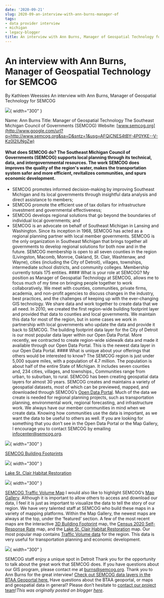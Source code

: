 ```yaml
---
date: '2020-09-21'
slug: 2020-09-an-interview-with-ann-burns-manager-of
tags:
- data provider interview
- michigan
- legacy-blogger
title: An interview with Ann Burns, Manager of Geospatial Technology for SEMCOG
---
```


# An interview with Ann Burns, Manager of Geospatial Technology for SEMCOG

By Kathleen Weessies An interview with Ann Burns, Manager of Geospatial Technology for SEMCOG 

[![](https://blogger.googleusercontent.com/img/a/AVvXsEiYKSubG9p2JcFx4lrgqddNbVBx7A5bqhYZTGetGewRTjcZtvnEMw55iZC270wA2REvq3DQ9L2C7hydGumtlp8TWiO2zMLeA5hja1JszCMlOA99aMz8BtTOznVWyvExkteo2YDsbz4543fxhzuh4nMCju-fxcrYz85tzGnl8tUog3qrMjdNwZubqSWVXw=s320)](https://blogger.googleusercontent.com/img/a/AVvXsEiYKSubG9p2JcFx4lrgqddNbVBx7A5bqhYZTGetGewRTjcZtvnEMw55iZC270wA2REvq3DQ9L2C7hydGumtlp8TWiO2zMLeA5hja1JszCMlOA99aMz8BtTOznVWyvExkteo2YDsbz4543fxhzuh4nMCju-fxcrYz85tzGnl8tUog3qrMjdNwZubqSWVXw=s960){ width="300" }

 [](https://sites.google.com/umn.edu/btaa-gdp/news/2020/09/21-ann-burns?authuser=0#h.p_linGDmUMevdz)Name: Ann Burns [](https://sites.google.com/umn.edu/btaa-gdp/news/2020/09/21-ann-burns?authuser=0#h.p_iTShdJYpevsu)Title: Manager of Geospatial Technology [](https://sites.google.com/umn.edu/btaa-gdp/news/2020/09/21-ann-burns?authuser=0#h.p_Yd19D2J7evsw)The Southeast Michigan Council of Governments (SEMCOG) [](https://sites.google.com/umn.edu/btaa-gdp/news/2020/09/21-ann-burns?authuser=0#h.p_rqoOYCCMevsx)Website: [www.semcog.org](http://www.google.com/url?q=http://www.semcog.org&sa=D&sntz=1&usg=AFQjCNES4tBY-4P0YKE--V-Kz0l2lUNgZw)

#### What does SEMCOG do? The Southeast Michigan Council of Governments (SEMCOG) supports local planning through its technical, data, and intergovernmental resources. The work SEMCOG does improves the quality of the region's water, makes the transportation system safer and more efficient, revitalizes communities, and spurs economic development.
 * SEMCOG promotes informed decision-making by improving Southeast Michigan and its local governments through insightful data analysis and direct assistance to <!-- more --> members;
 * SEMCOG promote the efficient use of tax dollars for infrastructure investment and governmental effectiveness;
 * SEMCOG develops regional solutions that go beyond the boundaries of individual local governments; and
 * SEMCOG is an advocate on behalf of Southeast Michigan in Lansing and Washington. Since its inception in 1968, SEMCOG has acted as a regional planning partner with local member governments. SEMCOG is the only organization in Southeast Michigan that brings together all governments to develop regional solutions for both now and in the future. SEMCOG membership is open to all seven counties in the region (Livingston, Macomb, Monroe, Oakland, St. Clair, Washtenaw, and Wayne), cities (including the City of Detroit), villages, townships, intermediate school districts, and community colleges. Membership currently totals 175 entities. #### What is your role at SEMCOG? My position as Manager of Geospatial Technology at SEMCOG, allows me to focus much of my time on bringing people together to work collaboratively. We meet with counties, communities, private firms, academia, and non-profit agencies to discuss changes in the industry, best practices, and the challenges of keeping up with the ever-changing GIS technology. We share data and work together to create data that we all need. In 2010, we created the first region-wide building footprint layer and provided that data to counties and local governments. We maintain this data for most of the region, but in some cases we work in partnership with local governments who update the data and provide it back to SEMCOG. The building footprint data layer for the City of Detroit is our most popular data layer within our Open Data Portal. More recently, we contracted to create region-wide sidewalk data and made it available through our Open Data Portal. This is the newest data layer in our Open Data Portal. #### What is unique about your offerings that others would be interested to know? The SEMCOG region is just under 5,000 square miles, with a population of 4.7 million. The population is about half of the entire State of Michigan. It includes seven counties and, 234 cities, villages, and townships., Communities range from urban, to suburban, to rural. SEMCOG has been creating geospatial data layers for almost 30 years. SEMCOG creates and maintains a variety of geospatial datasets, most of which can be previewed, mapped, and downloaded through SEMCOG’s [Open Data Portal](https://maps-semcog.opendata.arcgis.com/F&sa=D&sntz=1&usg=AFQjCNFbo0BUk_S_dGwkod-y4SuDmYRYFQ). Much of the data we create is needed for regional planning projects, such as transportation planning, environmental work, regional forecasting, and infrastructure work. We always have our member communities in mind when we create data. Knowing how communities use the data is important, as we want the data to be useful to others as well. If you are looking for something that you don’t see in the Open Data Portal or the Map Gallery, I encourage you to contact SEMCOG by emailing [infocenter@semcog.org](mailto:infocenter@semcog.org). 

[![](https://blogger.googleusercontent.com/img/a/AVvXsEisrvcXbP2BhdKgQoDQq1GUHXgNkd02FGu50pKHscTyWqGWtFyeIMyUS69TDO1J39Nc19buW398pGbWXMA8RQ4eqWAaH0Jin8v3eR3BYsZBn7F05gjcTSHHOOgiFmM18gCZ2TskdGPUz90zNTFPos6BuZHPplNHXccpoC5lzRNwlwuE5BBLj8MH7qRIag=w445-h335)](https://blogger.googleusercontent.com/img/a/AVvXsEisrvcXbP2BhdKgQoDQq1GUHXgNkd02FGu50pKHscTyWqGWtFyeIMyUS69TDO1J39Nc19buW398pGbWXMA8RQ4eqWAaH0Jin8v3eR3BYsZBn7F05gjcTSHHOOgiFmM18gCZ2TskdGPUz90zNTFPos6BuZHPplNHXccpoC5lzRNwlwuE5BBLj8MH7qRIag=s1198){ width="300" }

 [](https://blogger.googleusercontent.com/img/a/AVvXsEisrvcXbP2BhdKgQoDQq1GUHXgNkd02FGu50pKHscTyWqGWtFyeIMyUS69TDO1J39Nc19buW398pGbWXMA8RQ4eqWAaH0Jin8v3eR3BYsZBn7F05gjcTSHHOOgiFmM18gCZ2TskdGPUz90zNTFPos6BuZHPplNHXccpoC5lzRNwlwuE5BBLj8MH7qRIag=s1198)[SEMCOG Building Footprints](https://maps.semcog.org/FBuildingFootprints/F/315.01/F42.33185/F-83.04886/F-40.1/F59&sa=D&sntz=1&usg=AFQjCNEcepHj2rx9MaLPHojvV033teuhYw) 

[![](https://blogger.googleusercontent.com/img/a/AVvXsEgx3vxkuBGI2OTs8pBAzjiiYZ5g28Y-hBeucWAr5xQnd7wUuiSQ90OhgDZQXYZnOL93pxyGo8kF6Ql1fqAU0kZv7OsRqg2Uvge-uHotEv7NROA8gXepdgTL_3latzTRKq4qUMvR0D3pQL4EEJwMumx7T2CDD18QEchTXEKxDNiR4cHJw22upvAgDHRJ8g=w450-h337)](https://blogger.googleusercontent.com/img/a/AVvXsEgx3vxkuBGI2OTs8pBAzjiiYZ5g28Y-hBeucWAr5xQnd7wUuiSQ90OhgDZQXYZnOL93pxyGo8kF6Ql1fqAU0kZv7OsRqg2Uvge-uHotEv7NROA8gXepdgTL_3latzTRKq4qUMvR0D3pQL4EEJwMumx7T2CDD18QEchTXEKxDNiR4cHJw22upvAgDHRJ8g=s1224){ width="300" }

 [](https://blogger.googleusercontent.com/img/a/AVvXsEgx3vxkuBGI2OTs8pBAzjiiYZ5g28Y-hBeucWAr5xQnd7wUuiSQ90OhgDZQXYZnOL93pxyGo8kF6Ql1fqAU0kZv7OsRqg2Uvge-uHotEv7NROA8gXepdgTL_3latzTRKq4qUMvR0D3pQL4EEJwMumx7T2CDD18QEchTXEKxDNiR4cHJw22upvAgDHRJ8g=s1224)[Lake St. Clair Habitat Restoration](https://maps.semcog.org/Fhabitat/F&sa=D&sntz=1&usg=AFQjCNF9zMWl1YaPyrgtQ4Uo27YtEIOq_g) 

[![](https://blogger.googleusercontent.com/img/a/AVvXsEjHimNhPUKyeQVhccCbzkxoD2zKEoDAstWe9Qg9fHrf0L6FnYTr_nBqj9unZRFWHnIq8iECCN5Icei_4TYCo4t_LTzEJFS4OXmzMxSVyHF3ujIP7Qr5mB_wc54cwgE1b-Uq4XiAcldiyC18nvHHwkDHRSWFjLlKC_xjf_mOQieyUsdkxqdN8TxmRuy5mQ=w454-h337)](https://blogger.googleusercontent.com/img/a/AVvXsEjHimNhPUKyeQVhccCbzkxoD2zKEoDAstWe9Qg9fHrf0L6FnYTr_nBqj9unZRFWHnIq8iECCN5Icei_4TYCo4t_LTzEJFS4OXmzMxSVyHF3ujIP7Qr5mB_wc54cwgE1b-Uq4XiAcldiyC18nvHHwkDHRSWFjLlKC_xjf_mOQieyUsdkxqdN8TxmRuy5mQ=s1236){ width="300" }

 [](https://blogger.googleusercontent.com/img/a/AVvXsEjHimNhPUKyeQVhccCbzkxoD2zKEoDAstWe9Qg9fHrf0L6FnYTr_nBqj9unZRFWHnIq8iECCN5Icei_4TYCo4t_LTzEJFS4OXmzMxSVyHF3ujIP7Qr5mB_wc54cwgE1b-Uq4XiAcldiyC18nvHHwkDHRSWFjLlKC_xjf_mOQieyUsdkxqdN8TxmRuy5mQ=s1236)[SEMCOG Traffic Volume Map](https://maps.semcog.org/FTrafficVolume/F&sa=D&sntz=1&usg=AFQjCNFq3vJORx9iMg8TDqK7BkTMHGP_-w) I would also like to highlight SEMCOG’s [Map Gallery](https://www.semcog.org/Fmap-gallery&sa=D&sntz=1&usg=AFQjCNFmN6Py6OVpuVxu7VPaROXvjgsF1w). Although it is important to allow others to access and download our data, I feel it is just as important to visualize the data to tell the story of our region. We have very talented staff at SEMCOG who build these maps in a variety of mapping platforms. Within the Map Gallery, the newest maps are always at the top, under the ‘featured’ section. A few of the most recent maps are the interactive [3D Building Footprint](https://maps.semcog.org/FBuildingFootprints/F/315.01/F42.33185/F-83.04886/F-40.1/F59&sa=D&sntz=1&usg=AFQjCNEcepHj2rx9MaLPHojvV033teuhYw) map, the [Census 2020 Self-Response Rate](https://maps.semcog.org/FResponseRates/F&sa=D&sntz=1&usg=AFQjCNEoOaPRE7D04MH97WAbK0kjbUcECw) map, and the [Lake St. Clair Habitat Restoration](https://maps.semcog.org/Fhabitat/F&sa=D&sntz=1&usg=AFQjCNF9zMWl1YaPyrgtQ4Uo27YtEIOq_g) map. Our most popular map contains [Traffic Volume data](https://maps.semcog.org/FTrafficVolume/F&sa=D&sntz=1&usg=AFQjCNFq3vJORx9iMg8TDqK7BkTMHGP_-w) for the region. This data is very useful for transportation planning and economic development. 

[![](https://blogger.googleusercontent.com/img/a/AVvXsEiKWhu5AfsPloTeRpSyD-OQX6pX5hUqspQ94ILJ_Q4wjA9pZ4b6DWJII4JKP94FXNY2-S0TZeT3XlZlRGK8ncsXMfVPpeVzpEH3ah46tk6hJRnPvMEiDpO1VKLRJAHmj5E4A-a-wTX7jmBgQr7O7sfV7UN8bJ3q8ZXDCp7iomZdqvYshojllAR7UqGLMw=w764-h508)](https://blogger.googleusercontent.com/img/a/AVvXsEiKWhu5AfsPloTeRpSyD-OQX6pX5hUqspQ94ILJ_Q4wjA9pZ4b6DWJII4JKP94FXNY2-S0TZeT3XlZlRGK8ncsXMfVPpeVzpEH3ah46tk6hJRnPvMEiDpO1VKLRJAHmj5E4A-a-wTX7jmBgQr7O7sfV7UN8bJ3q8ZXDCp7iomZdqvYshojllAR7UqGLMw=s1280){ width="300" }

 SEMCOG staff enjoy a unique spot in Detroit Thank you for the opportunity to talk about the great work that SEMCOG does. If you have questions about our GIS program, please contact me at burns@semcog.org. [](https://sites.google.com/umn.edu/btaa-gdp/news/2020/09/21-ann-burns?authuser=0#h.p_J3Tp8h3igOSH)Thank you to Ann Burns for the great interview! [Check out SEMCOG data layers in the BTAA Geoportal here.](https://geo.btaa.org/catalog/F06f-01&sa=D&sntz=1&usg=AFQjCNE-4EvweZF2J3kUyeudZ567-lVA1g) Have questions about the BTAA geoportal, or maps and geospatial data in general? Please don’t hesitate to [contact our project team](https://geo.btaa.org/Ffeedback&sa=D&sntz=1&usg=AFQjCNERNbgXrpg6xAqzLip9xfSU2ZAfUQ)!*This was originally posted on blogger [here](https://geobtaa.blogspot.com/2020/09/an-interview-with-ann-burns-manager-of.html)*.

